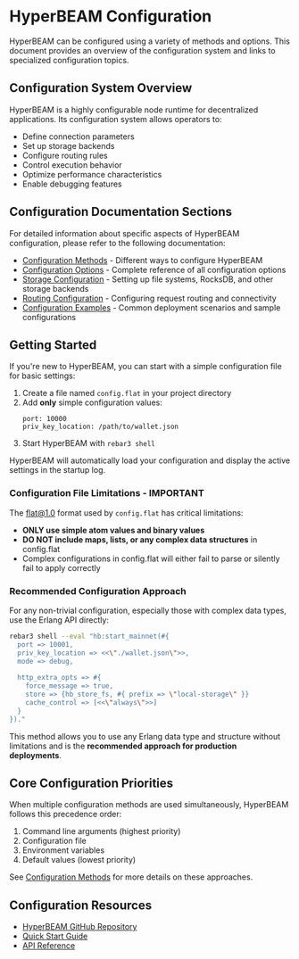 # HyperBEAM Configuration

HyperBEAM can be configured using a variety of methods and options. This document provides an overview of the configuration system and links to specialized configuration topics.

## Configuration System Overview

HyperBEAM is a highly configurable node runtime for decentralized applications. Its configuration system allows operators to:

- Define connection parameters
- Set up storage backends
- Configure routing rules
- Control execution behavior
- Optimize performance characteristics
- Enable debugging features

## Configuration Documentation Sections

For detailed information about specific aspects of HyperBEAM configuration, please refer to the following documentation:

- [Configuration Methods](configuration-methods.md) - Different ways to configure HyperBEAM
- [Configuration Options](configuration-options.md) - Complete reference of all configuration options
- [Storage Configuration](storage-configuration.md) - Setting up file systems, RocksDB, and other storage backends
- [Routing Configuration](routing-configuration.md) - Configuring request routing and connectivity
- [Configuration Examples](configuration-examples.md) - Common deployment scenarios and sample configurations

## Getting Started

If you're new to HyperBEAM, you can start with a simple configuration file for basic settings:

1. Create a file named `config.flat` in your project directory
2. Add **only** simple configuration values:
   ```
   port: 10000
   priv_key_location: /path/to/wallet.json
   ```
3. Start HyperBEAM with `rebar3 shell`

HyperBEAM will automatically load your configuration and display the active settings in the startup log.

### Configuration File Limitations - IMPORTANT

The flat@1.0 format used by `config.flat` has critical limitations:

- **ONLY use simple atom values and binary values** 
- **DO NOT include maps, lists, or any complex data structures** in config.flat
- Complex configurations in config.flat will either fail to parse or silently fail to apply correctly

### Recommended Configuration Approach

For any non-trivial configuration, especially those with complex data types, use the Erlang API directly:

```bash
rebar3 shell --eval "hb:start_mainnet(#{ 
  port => 10001,
  priv_key_location => <<\"./wallet.json\">>, 
  mode => debug,
  
  http_extra_opts => #{
	force_message => true,
	store => {hb_store_fs, #{ prefix => \"local-storage\" }}
	cache_control => [<<\"always\">>]
  }
})."
```

This method allows you to use any Erlang data type and structure without limitations and is the **recommended approach for production deployments**.

## Core Configuration Priorities

When multiple configuration methods are used simultaneously, HyperBEAM follows this precedence order:

1. Command line arguments (highest priority)
2. Configuration file 
3. Environment variables
4. Default values (lowest priority)

See [Configuration Methods](configuration-methods.md) for more details on these approaches.

## Configuration Resources

- [HyperBEAM GitHub Repository](https://github.com/permaweb/HyperBEAM)
- [Quick Start Guide](../../getting-started.md)
- [API Reference](../../api-reference.md) 